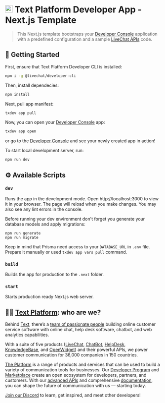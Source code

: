 # <img src="https://platform.labs.text.com/console/favicon.ico" widht="24px" height="24px" /> Text Platform Developer App - Next.js Template

> This Next.js template bootstraps your [Developer Console](https://platform.text.com/console) application with a predefined configuration and a sample [LiveChat APIs](https://platform.text.com/docs) code.

## 🚀 Getting Started

First, ensure that Text Platform Developer CLI is installed:

```sh
npm i -g @livechat/developer-cli
```

Then, install dependecies:

```sh
npm install
```

Next, pull app manifest:

```sh
txdev app pull
```

Now, you can open your [Developer Console](https://platform.text.com/console) app:

```sh
txdev app open
```

or go to the [Developer Console](https://platform.text.com/console) and see your newly created app in action!

To start local development server, run:

```sh
npm run dev
```

## ⚙️ Available Scripts

### `dev`

Runs the app in the development mode.
Open http://localhost:3000 to view it in your browser.
The page will reload when you make changes.
You may also see any lint errors in the console.

Before running your dev environment don't forget you generate your database models and apply migrations:

```
npm run generate
npm run migrate
```

Keep in mind that Prisma need access to your `DATABASE_URL` in `.env` file. Prepare it manually or used `txdev app vars pull` command.

### `build`

Builds the app for production to the `.next` folder.

### `start`

Starts production ready Next.js web server.

## 🧑‍💻 [Text Platform](https://platform.text.com/): who are we?

Behind [Text](https://www.text.com/), there’s a [team of passionate people](https://www.text.com/team/) building online customer service software with online chat, help desk software, chatbot, and web analytics capabilities.

With a suite of five products ([LiveChat](https://www.livechat.com), [ChatBot](https://chatbot.com/), [HelpDesk](https://helpdesk.com/), [KnowledgeBase](https://www.knowledgebase.com/), and [OpenWidget](https://openwidget.com/)) and their powerful APIs, we power customer communication for 36,000 companies in 150 countries.

[The Platform](https://platform.text.com/) is a range of products and services that can be used to build a variety of communication tools for businesses. Our [Developer Program](https://platform.text.com/developer-program) and [Marketplace](https://www.livechat.com/marketplace/) create an open ecosystem for developers, partners, and customers. With our [advanced APIs](https://platform.text.com/) and comprehensive [documentation](https://platform.text.com/docs), you can shape the future of communication with us — starting today.

[Join our Discord](https://discord.com/invite/NcfJu3a9kM) to learn, get inspired, and meet other developers!
